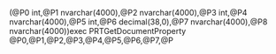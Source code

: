 (@P0 int,@P1 nvarchar(4000),@P2 nvarchar(4000),@P3 int,@P4 nvarchar(4000),@P5 int,@P6 decimal(38,0),@P7 nvarchar(4000),@P8 nvarchar(4000))exec PRTGetDocumentProperty @P0,@P1,@P2,@P3,@P4,@P5,@P6,@P7,@P
